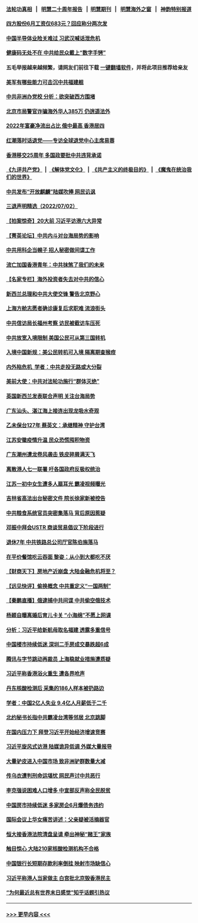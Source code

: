 #### [法轮功真相](https://github.com/gfw-breaker/truth/blob/master/README.md?t=0) &nbsp;&nbsp;|&nbsp;&nbsp; [明慧二十周年报告](https://github.com/gfw-breaker/mh-reports/blob/master/README.md?t=0) &nbsp;&nbsp;|&nbsp;&nbsp;[明慧期刊](https://github.com/gfw-breaker/mh-qikan) &nbsp;&nbsp;|&nbsp;&nbsp; [明慧海外之窗](https://github.com/gfw-breaker/mh-news/blob/master/README.md?t=0) &nbsp;&nbsp;|&nbsp;&nbsp; [神韵特别报道](https://github.com/gfw-breaker/mh-news/blob/master/shenyun.md?t=0)
#### [四方股份6月工资仅683元？回应称分两次发](../pages/nsc413/n13772458.md?t=07031551) 
#### [中国半导体业险关难过 习武汉喊话泄危机](../pages/nsc413/n13772457.md?t=07031551) 
#### [健康码无处不在 中共给民众戴上“数字手铐”](../pages/nsc413/n13770980.md?t=07031551) 
#### 五毛举报越来越频繁，请网友们前往下载 [一键翻墙软件](https://github.com/gfw-breaker/ssr-accounts)，并将此项目推荐给亲友
#### [美军有哪些能力可击沉中共福建舰](../pages/nsc413/n13768157.md?t=07031551) 
#### [中共非洲办党校 分析：欲突破西方围堵](../pages/nsc413/n13772412.md?t=07031551) 
#### [北京市局警官诈骗海外华人385万 仍逍遥法外](../pages/nsc413/n13772231.md?t=07031551) 
#### [2022年富豪净流出占比 俄中最高 香港居四](../pages/nsc413/n13772440.md?t=07031551) 
#### [红潮落时话退党——专访全球退党中心主席易蓉](../pages/nsc413/n13772427.md?t=07031551) 
#### [香港移交25周年 多国政要批中共违背承诺](../pages/nsc413/n13772424.md?t=07031551) 
#### [《九评共产党》](https://github.com/begood0513/9ping.md/blob/master/README.md) &nbsp;|&nbsp; [《解体党文化》](../../../../jtdwh.md/blob/master/README.md)  &nbsp;|&nbsp; [《共产主义的终极目的》](../../../../gczydzjmd.md/blob/master/README.md) &nbsp;|&nbsp; [《魔鬼在统治我们的世界》](../../../../mgztzwmdsj.md/blob/master/README.md) 
#### [中共发布“开放麒麟”陆媒吹捧 网民讥讽](../pages/nsc413/n13772308.md?t=07031551) 
#### [三退声明精选（2022/07/02）](../pages/nsc413/n13772387.md?t=07031551) 
#### [【拍案惊奇】20大前 习近平访港六大异常](../pages/nsc413/n13772346.md?t=07031551) 
#### [【菁英论坛】中共内斗对台海局势的影响](../pages/nsc413/n13772350.md?t=07031551) 
#### [中共用科企当幌子 招人秘密做间谍工作](../pages/nsc413/n13772288.md?t=07031551) 
#### [流亡加国香港青年：中共抹煞了我们的未来](../pages/nsc413/n13772284.md?t=07031551) 
#### [【名家专栏】海外投资者失去对中共的信心](../pages/nsc413/n13772145.md?t=07031551) 
#### [新西兰总理和中共大使交锋 警告北京野心](../pages/nsc413/n13772233.md?t=07031551) 
#### [上海方舱志愿者确诊康复后求职难 流浪街头](../pages/nsc413/n13772134.md?t=07031551) 
#### [中共信访局长福州考察 访民被截访车压死](../pages/nsc413/n13772028.md?t=07031551) 
#### [中共放宽入境限制 美国公民可从第三国转机](../pages/nsc413/n13772091.md?t=07031551) 
#### [入境中国新规：美公民转机可入境 隔离期查猴痘](../pages/nsc413/n13771991.md?t=07031551) 
#### [内外陷危机  学者：中共走投无路或大分裂](../pages/nsc413/n13771996.md?t=07031551) 
#### [美前大使：中共对法轮功施行“群体灭绝”](../pages/nsc413/n13771705.md?t=07031551) 
#### [英国新西兰发表联合声明 关注台海局势](../pages/nsc413/n13772032.md?t=07031551) 
#### [广东汕头、湛江海上接连出现龙吸水奇观](../pages/nsc413/n13772011.md?t=07031551) 
#### [乙未保台127年 蔡英文：承继精神 守护台湾](../pages/nsc413/n13771967.md?t=07031551) 
#### [江苏安徽疫情升温 民众恐慌囤积物资](../pages/nsc413/n13771992.md?t=07031551) 
#### [广东潮州遭龙卷风袭击 铁皮碎屑满天飞](../pages/nsc413/n13771997.md?t=07031551) 
#### [离散港人七一联署 吁各国政府反极权统治](../pages/nsc413/n13771958.md?t=07031551) 
#### [江苏一初中女生遭多人扇耳光 霸凌视频曝光](../pages/nsc413/n13771912.md?t=07031551) 
#### [吉林省高法出台秘密文件 院长徐家新被控告](../pages/nsc413/n13771719.md?t=07031551) 
#### [中共粮食系统官员突密集落马 背后原因惹疑](../pages/nsc413/n13771806.md?t=07031551) 
#### [邓振中拜会USTR 商谈贸易倡议下阶段进行](../pages/nsc413/n13771825.md?t=07031551) 
#### [退休7年 中共铁路总公司厅官陈伯施落马](../pages/nsc413/n13771775.md?t=07031551) 
#### [在平价餐馆吃云吞面 黎姿：从小到大都吃不厌](../pages/nsc413/n13771717.md?t=07031551) 
#### [【财商天下】房地产近崩盘 大陆金融危机将至？](../pages/nsc413/n13771665.md?t=07031551) 
#### [【远见快评】偷换概念 中共重定义“一国两制”](../pages/nsc413/n13771721.md?t=07031551) 
#### [【秦鹏直播】俄逮捕中共间谍 中共偷空俄技术](../pages/nsc413/n13771492.md?t=07031551) 
#### [杨颖自曝离婚后育儿卡关 “小海绵”不愿上网课](../pages/nsc413/n13771679.md?t=07031551) 
#### [分析：习近平给新航母取名福建 透露多重信号](../pages/nsc413/n13771662.md?t=07031551) 
#### [中国楼市持续低迷 深圳二手房成交暴跌超6成](../pages/nsc413/n13771693.md?t=07031551) 
#### [腾讯与字节跳动再裁员 上海稳就业措施遭质疑](../pages/nsc413/n13771622.md?t=07031551) 
#### [习近平称香港浴火重生 遭各界呛声](../pages/nsc413/n13771642.md?t=07031551) 
#### [丹东核酸检测后 采集的186人样本被扔路边](../pages/nsc413/n13771666.md?t=07031551) 
#### [学者：中国2亿人失业 9.4亿人月薪低于二千](../pages/nsc413/n13771649.md?t=07031551) 
#### [北约秘书长指中共霸凌台湾等邻居 北京跳脚](../pages/nsc413/n13771677.md?t=07031551) 
#### [在国内压力下 拜登习近平开始经济增速竞赛](../pages/nsc413/n13771658.md?t=07031551) 
#### [习近平旋风式访港 陆媒诡异低调 外媒大量报导](../pages/nsc413/n13771454.md?t=07031551) 
#### [大量驴皮进入中国市场 致非洲驴群数量大减](../pages/nsc413/n13771644.md?t=07031551) 
#### [传乌衣遭判刑命运堪忧 网民声讨中共恶行](../pages/nsc413/n13771661.md?t=07031551) 
#### [李克强说困难人口增多 中宣部反声称全民脱贫](../pages/nsc413/n13771627.md?t=07031551) 
#### [中国房市持续低迷 多家房企6月爆债务违约](../pages/nsc413/n13771623.md?t=07031551) 
#### [国际会议上华女痛苦讲述：父亲疑被活摘器官](../pages/nsc413/n13771583.md?t=07031551) 
#### [恒大接香港法院清盘呈请 牵出神秘“赌王”家族](../pages/nsc413/n13771611.md?t=07031551) 
#### [触目惊心 大陆210家核酸检测机构不合格](../pages/nsc413/n13771435.md?t=07031551) 
#### [中国银行长短期存款利率倒挂 映射市场缺信心](../pages/nsc413/n13771597.md?t=07031551) 
#### [习近平称港人当家做主 白宫批北京毁香港民主](../pages/nsc413/n13771587.md?t=07031551) 
#### [“为何最近总有世界末日感觉”知乎话题引热议](../pages/nsc413/n13771536.md?t=07031551) 

----
#### [ >>> 更早内容 <<< ](../indexes/nsc413-earlier.md)

